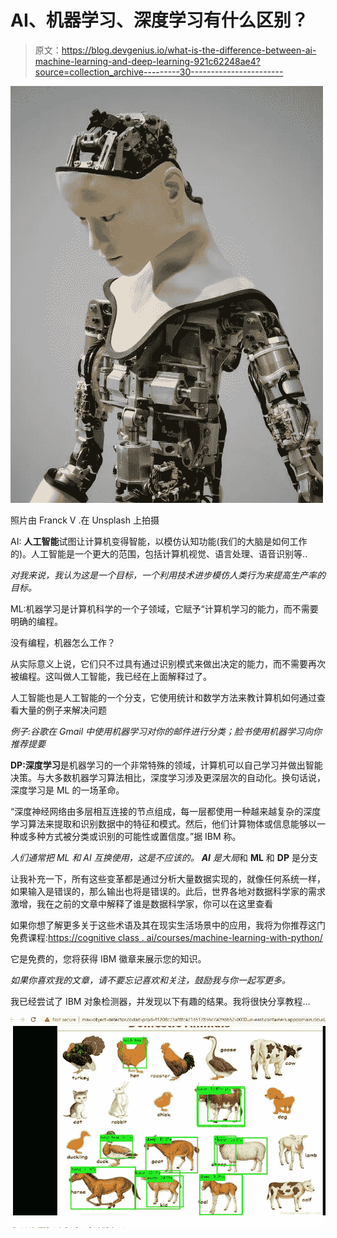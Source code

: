 # AI、机器学习、深度学习有什么区别？

> 原文：<https://blog.devgenius.io/what-is-the-difference-between-ai-machine-learning-and-deep-learning-921c62248ae4?source=collection_archive---------30----------------------->

![](img/0059fb878f6905a026f5165a85570dc9.png)

照片由 Franck V .在 Unsplash 上拍摄

AI: **人工智能**试图让计算机变得智能，以模仿认知功能(我们的大脑是如何工作的)。人工智能是一个更大的范围，包括计算机视觉、语言处理、语音识别等..

*对我来说，我认为这是一个目标，一个利用技术进步模仿人类行为来提高生产率的目标。*

ML:机器学习是计算机科学的一个子领域，它赋予“计算机学习的能力，而不需要明确的编程。

没有编程，机器怎么工作？

从实际意义上说，它们只不过具有通过识别模式来做出决定的能力，而不需要再次被编程。这叫做人工智能，我已经在上面解释过了。

人工智能也是人工智能的一个分支，它使用统计和数学方法来教计算机如何通过查看大量的例子来解决问题

*例子:谷歌在 Gmail 中使用机器学习对你的邮件进行分类；脸书使用机器学习向你推荐提要*

**DP:深度学习**是机器学习的一个非常特殊的领域，计算机可以自己学习并做出智能决策。与大多数机器学习算法相比，深度学习涉及更深层次的自动化。换句话说，深度学习是 ML 的一场革命。

“深度神经网络由多层相互连接的节点组成，每一层都使用一种越来越复杂的深度学习算法来提取和识别数据中的特征和模式。然后，他们计算物体或信息能够以一种或多种方式被分类或识别的可能性或置信度。”据 IBM 称。

*人们通常把 ML 和 AI 互换使用，这是不应该的。* ***AI*** *是大局*和 **ML** 和 **DP** 是分支

让我补充一下，所有这些变革都是通过分析大量数据实现的，就像任何系统一样，如果输入是错误的，那么输出也将是错误的。此后，世界各地对数据科学家的需求激增，我在之前的文章中解释了谁是数据科学家，你可以在这里查看

如果你想了解更多关于这些术语及其在现实生活场景中的应用，我将为你推荐这门免费课程:[https://cognitive class . ai/courses/machine-learning-with-python/](https://cognitiveclass.ai/courses/machine-learning-with-python/)

它是免费的，您将获得 IBM 徽章来展示您的知识。

*如果你喜欢我的文章，请不要忘记喜欢和关注，鼓励我与你一起写更多。*

我已经尝试了 IBM 对象检测器，并发现以下有趣的结果。我将很快分享教程…

![](img/fdf31536a112efa8c572ac460b96d2cb.png)